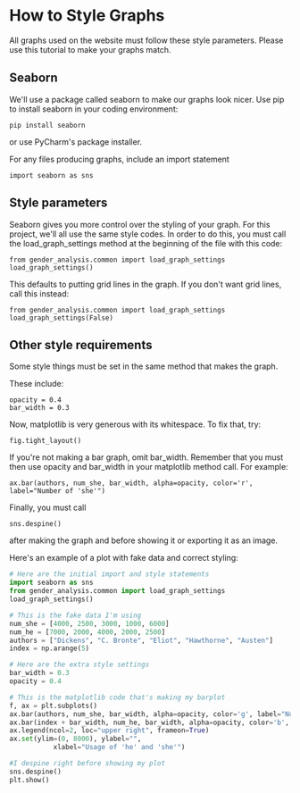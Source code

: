 # How to Style Graphs

All graphs used on the website must follow these style parameters. Please use this tutorial to 
make your graphs match.


## Seaborn

We'll use a package called seaborn to make our graphs look nicer. Use pip to install seaborn in 
your coding environment:
```
pip install seaborn
```

or use PyCharm's package installer. 

For any files producing graphs, include an import statement

```angular2html
import seaborn as sns
```


## Style parameters

Seaborn gives you more control over the styling of your graph. For this project, we'll all use 
the same style codes. In order to do this, you must call the load_graph_settings method at the 
beginning of the file with this code:
```angular2html
from gender_analysis.common import load_graph_settings
load_graph_settings()
```
This defaults to putting grid lines in the graph. If you don't want grid lines, call this instead:
```angular2html
from gender_analysis.common import load_graph_settings
load_graph_settings(False)
```
## Other style requirements

Some style things must be set in the same method that makes the graph. 

These include:
```angular2html
opacity = 0.4
bar_width = 0.3
```
Now, matplotlib is very generous with its whitespace. To fix that, try: 
```angular2html  
fig.tight_layout() 
``` 
If you're not making a bar graph, omit bar_width. Remember that you must then use opacity and 
bar_width in your matplotlib method call. For example:
```angular2html
ax.bar(authors, num_she, bar_width, alpha=opacity, color='r', label="Number of 'she'")
```
Finally, you must call
```angular2html
sns.despine()
```
after making the graph and before showing it or exporting it as an image.

Here's an example of a plot with fake data and correct styling:
```python
# Here are the initial import and style statements
import seaborn as sns
from gender_analysis.common import load_graph_settings
load_graph_settings()

# This is the fake data I'm using
num_she = [4000, 2500, 3000, 1000, 6000]
num_he = [7000, 2000, 4000, 2000, 2500]
authors = ["Dickens", "C. Bronte", "Eliot", "Hawthorne", "Austen"]
index = np.arange(5)

# Here are the extra style settings    
bar_width = 0.3
opacity = 0.4

# This is the matplotlib code that's making my barplot
f, ax = plt.subplots()
ax.bar(authors, num_she, bar_width, alpha=opacity, color='g', label="Number of 'she'")
ax.bar(index + bar_width, num_he, bar_width, alpha=opacity, color='b', label="Number of 'he'")
ax.legend(ncol=2, loc="upper right", frameon=True)
ax.set(ylim=(0, 8000), ylabel="",
           xlabel="Usage of 'he' and 'she'")

#I despine right before showing my plot
sns.despine()
plt.show()
```
